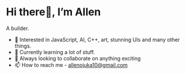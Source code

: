# Hi there👋, I’m Allen

A builder.

- 👀 Interested in JavaScript, AI, C++, art, stunning UIs and many other things.
- 🌱 Currently learning a lot of stuff.
- 💞️ Always looking to collaborate on anything exciting
- 📫 How to reach me - allenojuka10@gmail.com

<!---
LawEyez/LawEyez is a ✨ special ✨ repository because its `README.md` (this file) appears on your GitHub profile.
You can click the Preview link to take a look at your changes.
--->
